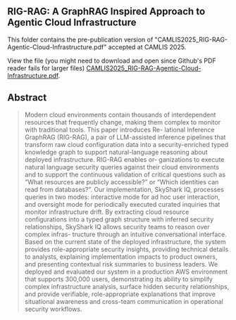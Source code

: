 ## RIG-RAG: A GraphRAG Inspired Approach to Agentic Cloud Infrastructure

This folder contains the pre-publication version of "CAMLIS2025_RIG-RAG-Agentic-Cloud-Infrastructure.pdf" accepted at CAMLIS 2025.

View the file (you might need to download and open since Github's PDF reader fails for larger files) [CAMLIS2025_RIG-RAG-Agentic-Cloud-Infrastructure.pdf](./CAMLIS2025_RIG-RAG-Agentic-Cloud-Infrastructure.pdf).

## Abstract

> Modern cloud environments contain thousands of interdependent resources that frequently change, making them complex to monitor with traditional tools. This paper introduces Re- lational Inference GraphRAG (RIG-RAG), a pair of LLM-assisted inference pipelines that transform raw cloud configuration data into a security-enriched typed knowledge graph to support natural-language reasoning about deployed infrastructure. RIG-RAG enables or- ganizations to execute natural language security queries against their cloud environments and to support the continuous validation of critical questions such as “What resources are publicly accessible?” or “Which identities can read from databases?”. Our implementation, SkyShark IQ, processes queries in two modes: interactive mode for ad hoc user interaction, and oversight mode for periodically executed curated inquiries that monitor infrastructure drift. By extracting cloud resource configurations into a typed graph structure with inferred security relationships, SkyShark IQ allows security teams to reason over complex infras- tructure through an intuitive conversational interface. Based on the current state of the deployed infrastructure, the system provides role-appropriate security insights, providing technical details to analysts, explaining implementation impacts to product owners, and presenting contextual risk summaries to business leaders. We deployed and evaluated our system in a production AWS environment that supports 300,000 users, demonstrating its ability to simplify complex infrastructure analysis, surface hidden security relationships, and provide verifiable, role-appropriate explanations that improve situational awareness and cross-team communication in operational security workflows.


